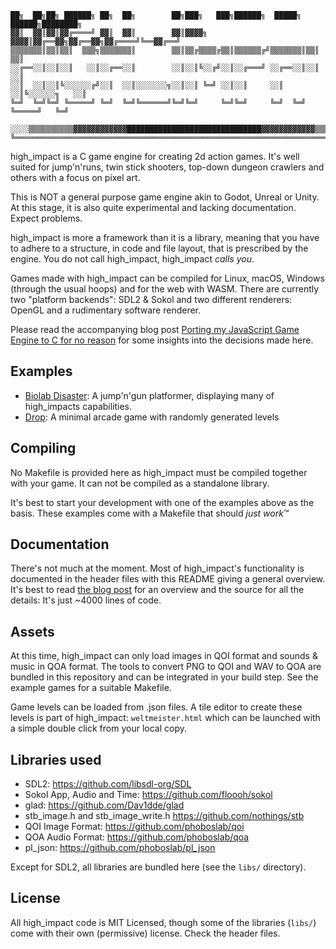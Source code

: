 
	██╗  ██╗██╗ ██████╗ ██╗  ██╗        ██╗███╗   ███╗██████╗  █████╗  ██████╗████████╗
	▓▓║  ▓▓║▓▓║▓▓╔════╝ ▓▓║  ▓▓║        ▓▓║▓▓▓▓╗ ▓▓▓▓║▓▓╔══▓▓╗▓▓╔══▓▓╗▓▓╔════╝╚══▓▓╔══╝
	▒▒▒▒▒▒▒║▒▒║▒▒║  ▒▒▒╗▒▒▒▒▒▒▒║        ▒▒║▒▒╔▒▒▒▒╔▒▒║▒▒▒▒▒▒╔╝▒▒▒▒▒▒▒║▒▒║        ▒▒║
	░░╔══░░║░░║░░║   ░░║░░╔══░░║        ░░║░░║╚░░╔╝░░║░░╔═══╝ ░░╔══░░║░░║        ░░║
	░░║  ░░║░░║╚░░░░░░╔╝░░║  ░░║░░░░░░░╗░░║░░║ ╚═╝ ░░║░░║     ░░║  ░░║╚░░░░░░╗   ░░║
	╚═╝  ╚═╝╚═╝ ╚═════╝ ╚═╝  ╚═╝╚══════╝╚═╝╚═╝     ╚═╝╚═╝     ╚═╝  ╚═╝ ╚═════╝   ╚═╝
	
	░░░░▒▒▒▒▒▒▒▒▒▒▓▓▓▓▓▓▓▓▓▓▓▓██████████████████████████████▓▓▓▓▓▓▓▓▓▓▓▓▒▒▒▒▒▒▒▒▒▒░░░░╗
	╚═════════════════════════════════════════════════════════════════════════════════╝

high_impact is a C game engine for creating 2d action games. It's well suited
for jump'n'runs, twin stick shooters, top-down dungeon crawlers and others with 
a focus on pixel art.

This is NOT a general purpose game engine akin to Godot, Unreal or Unity. At
this stage, it is also quite experimental and lacking documentation. Expect
problems.

high_impact is more a framework than it is a library, meaning that you have to
adhere to a structure, in code and file layout, that is prescribed by the 
engine. You do not call high_impact, high_impact _calls you_.

Games made with high_impact can be compiled for Linux, macOS, Windows (through 
the usual hoops) and for the web with WASM. There are currently two "platform 
backends": SDL2 & Sokol and two different renderers: OpenGL and a rudimentary 
software renderer.

Please read the accompanying blog post [Porting my JavaScript Game Engine to 
C for no reason](https://phoboslab.org/log/2024/08/high_impact) for
some insights into the decisions made here.


## Examples

- [Biolab Disaster](https://github.com/phoboslab/high_biolab): A jump'n'gun 
platformer, displaying many of high_impacts capabilities.
- [Drop](https://github.com/phoboslab/high_drop): A minimal arcade game with
randomly generated levels


## Compiling

No Makefile is provided here as high_impact must be compiled together with your
game. It can not be compiled as a standalone library. 

It's best to start your development with one of the examples above as the basis.
These examples come with a Makefile that should _just work_™


## Documentation

There's not much at the moment. Most of high_impact's functionality is 
documented in the header files with this README giving a general overview.
It's best to read [the blog post](https://phoboslab.org/log/2024/08/high_impact)
for an overview and the source for all the details: It's just ~4000 lines of 
code.


## Assets

At this time, high_impact can only load images in QOI format and sounds & music 
in QOA format. The tools to convert PNG to QOI and WAV to QOA are bundled in 
this repository and can be integrated in your build step. See the example games 
for a suitable Makefile.

Game levels can be loaded from .json files. A tile editor to create these levels
is part of high_impact: `weltmeister.html` which can be launched with a simple
double click from your local copy.


## Libraries used

- SDL2: https://github.com/libsdl-org/SDL
- Sokol App, Audio and Time: https://github.com/floooh/sokol
- glad: https://github.com/Dav1dde/glad
- stb_image.h and stb_image_write.h https://github.com/nothings/stb
- QOI Image Format: https://github.com/phoboslab/qoi
- QOA Audio Format: https://github.com/phoboslab/qoa
- pl_json: https://github.com/phoboslab/pl_json

Except for SDL2, all libraries are bundled here (see the `libs/` directory).


## License

All high_impact code is MIT Licensed, though some of the libraries (`libs/`) 
come with their own (permissive) license. Check the header files.